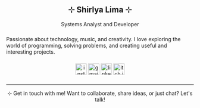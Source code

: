 <h2 align="center">⊹ Shirlya Lima ⊹</h2>

<p align="center">Systems Analyst and Developer </p> 

###
Passionate about technology, music, and creativity. I love exploring the world of programming, solving problems, and creating useful and interesting projects.

###
<div align="center">
  <a href="https://www.instagram.com/shirlya.lima/"><img src="https://img.shields.io/static/v1?message=Instagram&logo=instagram&label=&color=E4405F&logoColor=white&labelColor=&style=for-the-badge" height="30" alt="instagram logo"></a>
  <a href="mailto:shirlyalima.dev@gmail.com"><img src="https://img.shields.io/static/v1?message=Gmail&logo=gmail&label=&color=D14836&logoColor=white&labelColor=&style=for-the-badge" height="30" alt="gmail logo"></a>
  <a href="https://www.linkedin.com/in/shirlya"><img src="https://img.shields.io/static/v1?message=LinkedIn&logo=linkedin&label=&color=0077B5&logoColor=white&labelColor=&style=for-the-badge" height="30" alt="linkedin logo"></a>
  <a href="https://sldevmc.itch.io/"><img src="[![Play on Itch.io](https://img.shields.io/badge/Play_on-Itch.io-%23ff5a5a?logo=itch.io&logoColor=white)](https://sldevmc.itch.io/)"
height="30" alt="itch.io logo"></a>

</div>

###
---
<div align="center">
⊹ Get in touch with me!
Want to collaborate, share ideas, or just chat? Let's talk!
</div>
